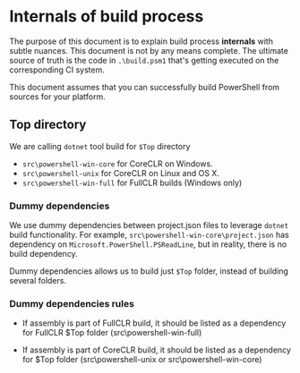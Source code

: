 Internals of build process
=========================================

The purpose of this document is to explain build process **internals** with subtle nuances. 
This document is not by any means complete.
The ultimate source of truth is the code in `.\build.psm1` that's getting executed on the corresponding CI system.

This document assumes that you can successfully build PowerShell from sources for your platform.


Top directory
-----------

We are calling `dotnet` tool build for `$Top` directory

- `src\powershell-win-core` for CoreCLR on Windows.
- `src\powershell-unix` for CoreCLR on Linux and OS X.
- `src\powershell-win-full` for FullCLR builds (Windows only)

### Dummy dependencies

We use dummy dependencies between project.json files to leverage `dotnet` build functionality.
For example, `src\powershell-win-core\project.json` has dependency on `Microsoft.PowerShell.PSReadLine`,
but in reality, there is no build dependency.

Dummy dependencies allows us to build just `$Top` folder, instead of building several folders.

### Dummy dependencies rules

* If assembly is part of FullCLR build,
it should be listed as a dependency for FullCLR $Top folder (src\powershell-win-full)

* If assembly is part of CoreCLR build,
it should be listed as a dependency for $Top folder (src\powershell-unix or src\powershell-win-core)
